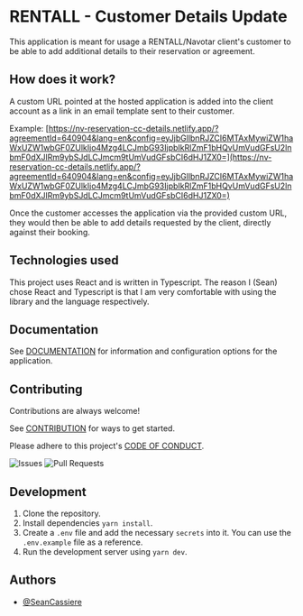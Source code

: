 # RENTALL - Customer Details Update

This application is meant for usage a RENTALL/Navotar client's customer to be able to add additional details to their reservation or agreement.

## How does it work?

A custom URL pointed at the hosted application is added into the client account as a link in an email template sent to their customer.

Example: [https://nv-reservation-cc-details.netlify.app/?agreementId=640904&lang=en&config=eyJjbGllbnRJZCI6MTAxMywiZW1haWxUZW1wbGF0ZUlkIjo4Mzg4LCJmbG93IjpbIkRlZmF1bHQvUmVudGFsU2lnbmF0dXJlRm9ybSJdLCJmcm9tUmVudGFsbCI6dHJ1ZX0=](https://nv-reservation-cc-details.netlify.app/?agreementId=640904&lang=en&config=eyJjbGllbnRJZCI6MTAxMywiZW1haWxUZW1wbGF0ZUlkIjo4Mzg4LCJmbG93IjpbIkRlZmF1bHQvUmVudGFsU2lnbmF0dXJlRm9ybSJdLCJmcm9tUmVudGFsbCI6dHJ1ZX0=)

Once the customer accesses the application via the provided custom URL, they would then be able to add details requested by the client, directly against their booking.

## Technologies used

This project uses React and is written in Typescript. The reason I (Sean) chose React and Typescript is that I am very comfortable with using the library and the language respectively.

## Documentation

See [DOCUMENTATION](DOCUMENTATION.md) for information and configuration options for the application.

## Contributing

Contributions are always welcome!

See [CONTRIBUTION](CONTRIBUTION.md) for ways to get started.

Please adhere to this project's [CODE OF CONDUCT](CODE_OF_CONDUCT.md).

![Issues](https://img.shields.io/github/issues/SeanCassiere/nv-reservation-cc-update)
![Pull Requests](https://img.shields.io/github/issues-pr-closed/SeanCassiere/nv-reservation-cc-update)

## Development

1. Clone the repository.
2. Install dependencies `yarn install`.
3. Create a `.env` file and add the necessary `secrets` into it. You can use the `.env.example` file as a reference.
4. Run the development server using `yarn dev`.

## Authors

- [@SeanCassiere](https://github.com/SeanCassiere)
